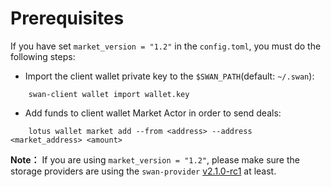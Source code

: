 # Prerequisites

If you have set `market_version = "1.2"` in the `config.toml`, you must do the following steps:

* Import the client wallet private key to the `$SWAN_PATH`(default: `~/.swan`):

```
    swan-client wallet import wallet.key
```

* Add funds to client wallet Market Actor in order to send deals:

```
    lotus wallet market add --from <address> --address <market_address> <amount>
```

**Note：** If you are using `market_version = "1.2"`, please make sure the storage providers are using the `swan-provider` [v2.1.0-rc1](https://github.com/filswan/go-swan-provider/releases/tag/v2.1.0-rc1) at least.
